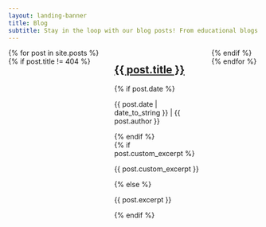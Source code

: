 ```yaml
---
layout: landing-banner
title: Blog
subtitle: Stay in the loop with our blog posts! From educational blogs to video blogs, they're here for you!
---
```


<link rel="stylesheet" href="/assets/css/paginate.css">
<link rel="stylesheet" href="/assets/css/styles.css">

<script type='text/javascript' src='/assets/js/paginate.js'>
</script>

<div class = "body">
    <div class = "blog-grid-container">
        <div class = "columns is-multiline">
        {% for post in site.posts %}
        {% if post.title != 404 %}
            <div class = "column is-4-desktop is-half-tablet">
                <div class = "blog-module">
                    <div class="blog-thumbnail"><a href="{{ post.url }}"><img src="{{ post.image }}" alt=""/></a></div>
                    <div class="blog-contents">
                        <h2 class="blog-title"><a href="{{ post.url }}">{{ post.title }}</a></h2>
                        {% if post.date %}
                            <p class="blog-data">{{ post.date | date_to_string }} | {{ post.author }}</p>
                        {% endif %}
                    </div>
                    <div class="blog-description">
                        <div class="desc-text">
                            {% if post.custom_excerpt %}
                                <p class = "1.25rem">{{ post.custom_excerpt }}</p>
                            {% else %}
                                <p class = "1.25rem">{{ post.excerpt }}</p>
                            {% endif %}
                        </div>
                    </div>
                </div>
            </div>
        {% endif %}
        {% endfor %}
        </div>
    </div>
</div>

<script>

    let options = {
        numberPerPage: 20,
        goBar:true, 
        pageCounter:true, 
    };

    let filterOptions = {
        el:'#searchBox' 
    };

    paginate.init('.myTable',options,filterOptions);

</script>
